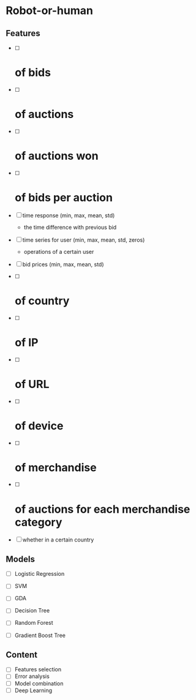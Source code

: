 # Robot-or-human

## Features
- [ ] # of bids
- [ ] # of auctions
- [ ] # of auctions won 
- [ ] # of bids per auction
- [ ] time response (min, max, mean, std)
  - the time difference with previous bid
- [ ] time series for user (min, max, mean, std, zeros)
  - operations of a certain user
- [ ] bid prices (min, max, mean, std)
- [ ] # of country
- [ ] # of IP
- [ ] # of URL
- [ ] # of device
- [ ] # of merchandise
- [ ] # of auctions for each merchandise category
- [ ] whether in a certain country


## Models
- [ ] Logistic Regression
- [ ] SVM
- [ ] GDA
- [ ] Decision Tree
- [ ] Random Forest
- [ ] Gradient Boost Tree


## Content
- [ ] Features selection
- [ ] Error analysis
- [ ] Model combination
- [ ] Deep Learning
